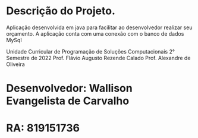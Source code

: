 # Descrição do Projeto.

Aplicação desenvolvida em java para facilitar ao desenvolvedor realizar seu orçamento.
A aplicação conta com uma conexão com o banco de dados MySql

Unidade Curricular de Programação de Soluções Computacionais 2° Semestre de 2022
Prof. Flávio Augusto Rezende Calado
Prof. Alexandre de Oliveira

# Desenvolvedor: Wallison Evangelista de Carvalho
# RA: 819151736

